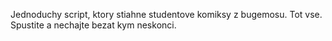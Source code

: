 Jednoduchy script, ktory stiahne studentove komiksy z bugemosu.
Tot vse. Spustite a nechajte bezat kym neskonci.
